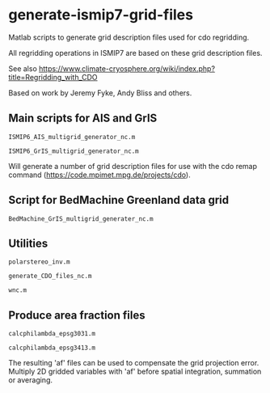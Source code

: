 # generate-ismip7-grid-files

Matlab scripts to generate grid description files used for cdo regridding.

All regridding operations in ISMIP7 are based on these grid description files.

See also https://www.climate-cryosphere.org/wiki/index.php?title=Regridding_with_CDO

Based on work by Jeremy Fyke, Andy Bliss and others.

## Main scripts for AIS and GrIS

```ISMIP6_AIS_multigrid_generator_nc.m```

```ISMIP6_GrIS_multigrid_generator_nc.m```

Will generate a number of grid description files for use with the cdo remap command (https://code.mpimet.mpg.de/projects/cdo).

## Script for BedMachine Greenland data grid
```BedMachine_GrIS_multigrid_generater_nc.m```

## Utilities

```polarstereo_inv.m```

```generate_CDO_files_nc.m```

```wnc.m```

## Produce area fraction files 

```calcphilambda_epsg3031.m```

```calcphilambda_epsg3413.m```

The resulting 'af' files can be used to compensate the grid projection error. Multiply 2D gridded variables with 'af' before spatial integration, summation or averaging.
